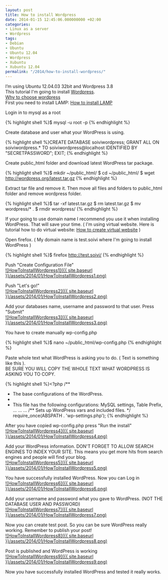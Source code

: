 ```yaml
---
layout: post
title: How to install Wordpress
date: 2014-01-15 12:45:06.000000000 +02:00
categories:
- Linux as a server
- Wordpress
tags:
- Debian
- Ubuntu
- Ubuntu 12.04
- Wordpress
- Xubuntu
- Xubuntu 12.04
permalink: "/2014/how-to-install-wordpress/"
---
```

I’m using Ubuntu 12.04.03 32bit and Wordpress 3.8  
This tutorial I'm going to install [Wordpress](http://en.wikipedia.org/wiki/WordPress).  
[Why to choose wordpress](http://www.lennu.net/best-blogging-platform-is-wordpress/)  
First you need to install LAMP: [How to install LAMP](http://soivi.net/2014/how-to-install-lamp/)

Login in to mysql as a root

{% highlight shell %}$ mysql -u root -p
{% endhighlight %}

Create database and user what your WordPress is using.

{% highlight shell %}CREATE DATABASE soiviwordpress;
GRANT ALL ON soiviwordpress.* TO soiviwordpress@localhost IDENTIFIED BY "SECRETPASSWORD";
EXIT;
{% endhighlight %}

Create public_html folder and download latest WordPress tar package.

{% highlight shell %}$ mkdir ~/public_html/
$ cd ~/public_html/
$ wget http://wordpress.org/latest.tar.gz
{% endhighlight %}

Extract tar file and remove it. Then move all files and folders to public_html folder and remove wordpress folder.

{% highlight shell %}$ tar -xf latest.tar.gz
$ rm latest.tar.gz
$ mv wordpress/* .
$ rmdir wordpress/
{% endhighlight %}

If your going to use domain name I recommend you use it when installing WordPress. That will save your time. ( I'm using virtual website. Here is tutorial how to do virtual website: [How to create virtual website](http://soivi.net/2014/how-to-create-virtual-website/) )

Open firefox. ( My domain name is test.soivi where I'm going to install WordPress )

{% highlight shell %}$ firefox http://test.soivi/
{% endhighlight %}

Push "Create Configuration File"  
[![HowToInstallWordpress1]({{ site.baseurl }}/assets/2014/01/HowToInstallWordpress1.png)](http://soivi.net/wp-content/uploads/2014/01/HowToInstallWordpress1.png)

Push "Let's go!"  
[![HowToInstallWordpress2]({{ site.baseurl }}/assets/2014/01/HowToInstallWordpress2.png)](http://soivi.net/wp-content/uploads/2014/01/HowToInstallWordpress2.png)

Add your databases name, username and password to that user. Press "Submit"  
[![HowToInstallWordpress3]({{ site.baseurl }}/assets/2014/01/HowToInstallWordpress3.png)](http://soivi.net/wp-content/uploads/2014/01/HowToInstallWordpress3.png)

You have to create manually wp-config.php

{% highlight shell %}$ nano ~/public_html/wp-config.php
{% endhighlight %}

Paste whole text what WordPress is asking you to do. ( Text is something like this ).  
BE SURE YOU WILL COPY THE WHOLE TEXT WHAT WORDPRESS IS ASKING YOU TO COPY.

{% highlight shell %}<?php
/**
 * The base configurations of the WordPress.
 *
 * This file has the following configurations: MySQL settings, Table Prefix,
...
...
...
  /** Sets up WordPress vars and included files. */
  require_once(ABSPATH . 'wp-settings.php');
{% endhighlight %}

After you have copied wp-config.php press "Run the install"  
[![HowToInstallWordpress4]({{ site.baseurl }}/assets/2014/01/HowToInstallWordpress4.png)](http://soivi.net/wp-content/uploads/2014/01/HowToInstallWordpress4.png)

Add your WordPress information. DON'T FORGET TO ALLOW SEARCH ENGINES TO INDEX YOUR SITE. This means you get more hits from search engines and people will find your blog.  
[![HowToInstallWordpress5]({{ site.baseurl }}/assets/2014/01/HowToInstallWordpress5.png)](http://soivi.net/wp-content/uploads/2014/01/HowToInstallWordpress5.png)

You have successfully installed WordPress. Now you can Log in  
[![HowToInstallWordpress6]({{ site.baseurl }}/assets/2014/01/HowToInstallWordpress6.png)](http://soivi.net/wp-content/uploads/2014/01/HowToInstallWordpress6.png)

Add your username and password what you gave to WordPress. (NOT THE DATABASE USER AND PASSWORD)  
[![HowToInstallWordpress7]({{ site.baseurl }}/assets/2014/01/HowToInstallWordpress7.png)](http://soivi.net/wp-content/uploads/2014/01/HowToInstallWordpress7.png)

Now you can create test post. So you can be sure WordPress really working. Remember to publish your post!  
[![HowToInstallWordpress8]({{ site.baseurl }}/assets/2014/01/HowToInstallWordpress8.png)](http://soivi.net/wp-content/uploads/2014/01/HowToInstallWordpress8.png)

Post is published and WordPress is working  
[![HowToInstallWordpress9]({{ site.baseurl }}/assets/2014/01/HowToInstallWordpress9.png)](http://soivi.net/wp-content/uploads/2014/01/HowToInstallWordpress9.png)

Now you have successfully installed WordPress and tested it really works.